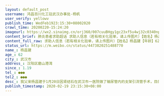 ```yaml
---
layout: default_post
username: 鸿昌百川化工驻武汉办事处-杨帆
user_verify: yellowv
publish_time: WedFeb1923:15:30+08002020
crawl_time: 20200220-15:24:20
imageurl: https://wx2.sinaimg.cn/orj360/007cuuBHgy1gc23xf5u4wj32c0340npf.jpg,https://wx4.sinaimg.cn/orj360/007cuuBHgy1gc23xbbvf2j30mi140nck.jpg,https://wx4.sinaimg.cn/orj360/007cuuBHgy1gc23xgakmlj30na15fakh.jpg,https://wx3.sinaimg.cn/orj360/007cuuBHgy1gc23xgyf1jj30sg1ekqgb.jpg,https://wx3.sinaimg.cn/orj360/007cuuBHgy1gc23xiwi8vj30yi22ox6p.jpg,https://wx4.sinaimg.cn/orj360/007cuuBHgy1gc23xk616dj30yi22o7wh.jpg,https://wx1.sinaimg.cn/orj360/007cuuBHgy1gc23xokmz0j30yi22odwh.jpg,https://wx4.sinaimg.cn/orj360/007cuuBHgy1gc23xpg29zj30yi22otzn.jpg,https://wx3.sinaimg.cn/orj360/007cuuBHgy1gc23xnp2u8j30yi22oqv8.jpg
content_brief: 肺炎患者求助超话 求助人信息（若有相关化验单，请上传图片）【姓名】杨昌建【年龄】62【所在城市】武汉市【所在小区、社区】汉阳区磨山港湾【患病时间】1.19【联系方式】●●●【其他紧急联系人】188 2709 0642【病情描述】 我父亲杨昌建于1月20日因肾结石在武汉市一医院做了输尿管 ...全文
content_full_raw: 求助人信息（若有相关化验单，请上传图片）【姓名】杨昌建【年龄】62【所在城市】武汉市【所在小区、社区】汉阳区磨山港湾【患病时间】1.19【联系方式】●●●【其他紧急联系人】●●●【病情描述】我父亲杨昌建于1月20日因肾结石在武汉市一医院做了输尿管内的支架引流管手术，目的是引流和消炎。管床医生说过两礼拜等炎症消得差不多了再来手术碎石和取管子。现在刚了解到一医院于2月11日被定为肺炎定点医院，软管长期在病人体内怕时间长了肯定会跟输尿管粘连，严重的话肯定会引起肾功能衰竭！现在每天都是血尿、小便时严重刺疼，因为上了双J管又严重便秘，严重影响日常生活，平时坐卧不安！2月12日打电话联系一医院，她们说是像我们这样要求碎石、拔管子的患者都安排到长航医院去了。又通过家人朋友问到长航的泌尿科早闭科了，科室合并医护人员支援一线发热门诊去了。后来又通过社区把我们的情况上报到区里，后来上面给了几家暂时还不是定点肺炎医院的联系电话我们，让我们自己尝试询问一下能否有接诊医院。再通过朋友了解到武汉的私立专科医院都已关门，开通了非新冠病毒肺炎的医院均没有开通泌尿外科，做这个拔管子的手术需要用膀胱镜然而医院这个科室都没有开通就拔了管子基本上就是没有医院接收，望能赶紧到医院手术治疗，并一次性把石头打下来！@央视新闻@澎湃新闻@搜狐新闻@超话社区@糖呗张丁文@北国佳人李春姬武汉
status_url: https://m.weibo.cn/status/4473820251488770
name_: 杨昌建
age_: 62
city_: 武汉市
address_: 汉阳区磨山港湾
since_: 1.19
tel_: ●●●
tel2_: ●●●
desc_: 我父亲杨昌建于1月20日因肾结石在武汉市一医院做了输尿管内的支架引流管手术，目的是引流和消炎。管床医生说过两礼拜等炎症消得差不多了再来手术碎石和取管子。现在刚了解到一医院于2月11日被定为肺炎定点医院，软管长期在病人体内怕时间长了肯定会跟输尿管粘连，严重的话肯定会引起肾功能衰竭！现在每天都是血尿、小便时严重刺疼，因为上了双J管又严重便秘，严重影响日常生活，平时坐卧不安！2月12日打电话联系一医院，她们说是像我们这样要求碎石、拔管子的患者都安排到长航医院去了。又通过家人朋友问到长航的泌尿科早闭科了，科室合并医护人员支援一线发热门诊去了。后来又通过社区把我们的情况上报到区里，后来上面给了几家暂时还不是定点肺炎医院的联系电话我们，让我们自己尝试询问一下能否有接诊医院。再通过朋友了解到武汉的私立专科医院都已关门，开通了非新冠病毒肺炎的医院均没有开通泌尿外科，做这个拔管子的手术需要用膀胱镜然而医院这个科室都没有开通就拔了管子基本上就是没有医院接收，望能赶紧到医院手术治疗，并一次性把石头打下来！@央视新闻@澎湃新闻@搜狐新闻@超话社区@糖呗张丁文@北国佳人李春姬武汉
publish_timestamp: 2020-02-19 23:15:30+08:00
---
```

